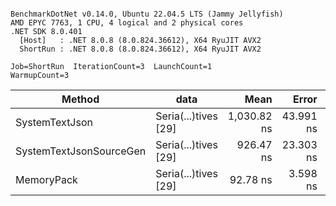 ```

BenchmarkDotNet v0.14.0, Ubuntu 22.04.5 LTS (Jammy Jellyfish)
AMD EPYC 7763, 1 CPU, 4 logical and 2 physical cores
.NET SDK 8.0.401
  [Host]   : .NET 8.0.8 (8.0.824.36612), X64 RyuJIT AVX2
  ShortRun : .NET 8.0.8 (8.0.824.36612), X64 RyuJIT AVX2

Job=ShortRun  IterationCount=3  LaunchCount=1  
WarmupCount=3  

```
| Method                  | data                 | Mean        | Error     | StdDev   | Min         | Max         | Gen0   | Allocated |
|------------------------ |--------------------- |------------:|----------:|---------:|------------:|------------:|-------:|----------:|
| SystemTextJson          | Seria(...)tives [29] | 1,030.82 ns | 43.991 ns | 2.411 ns | 1,028.90 ns | 1,033.52 ns | 0.0038 |     464 B |
| SystemTextJsonSourceGen | Seria(...)tives [29] |   926.47 ns | 23.303 ns | 1.277 ns |   925.05 ns |   927.53 ns | 0.0067 |     568 B |
| MemoryPack              | Seria(...)tives [29] |    92.78 ns |  3.598 ns | 0.197 ns |    92.61 ns |    93.00 ns | 0.0014 |     120 B |
